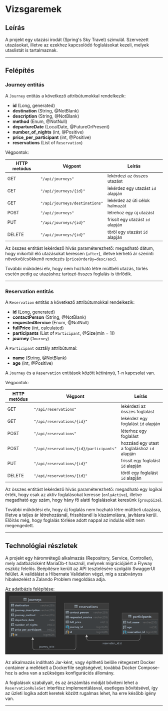 # Vizsgaremek

## Leírás

A projekt egy utazási irodát (Spring's Sky Travel) szimulál. Szervezett utazásokat, illetve az ezekhez kapcsolódó
foglalásokat kezeli, melyek utaslistát is tartalmaznak.

---

## Felépítés

### Journey entitás

A `Journey` entitás a következő attribútumokkal rendelkezik:

* __id__ (Long, generated)
* __destination__ (String, @NotBlank)
* __description__ (String, @NotBlank)
* __method__ (Enum, @NotNull)
* __departureDate__ (LocalDate, @FutureOrPresent)
* __number_of_nights__ (int, @Positive)
* __price_per_participant__ (int, @Positive)
* __reservations__ (List of `Reservation`)

Végpontok:

| HTTP metódus | Végpont                          | Leírás                                |
| ------------ | -------------------------------- | ------------------------------------- |
| GET          | `"/api/journeys"`                | lekérdezi az összes utazást           |
| GET          | `"/api/journeys/{id}"`           | lekérdez egy utazást `id` alapján     |
| GET          | `"/api/journeys/destinations"`   | lekérdez az úti célok halmazát        |
| POST         | `"/api/journeys"`                | létrehoz egy új utazást               |
| PUT          | `"/api/journeys/{id}"`           | frissít egy utazást `id` alapján      |
| DELETE       | `"/api/journeys/{id}"`           | töröl egy utazást `id` alapján        |

Az összes entitást lekérdező hívás paraméterezhető: megadható dátum, hogy mikortól élő utazásokat keressen (`after`), illetve
kérhető ár szerinti növekvő/csökkenő rendezés (`priceOrderBy=desc/asc`).

További működési elv, hogy nem hozható létre múltbéli utazás, törlés esetén pedig az utazáshoz tartozó összes foglalás is törlődik.

---

### Reservation entitás

A `Reservation` entitás a következő attribútumokkal rendelkezik:

* __id__ (Long, generated)
* __contactPerson__ (String, @NotBlank)
* __requestedService__ (Enum, @NotNull)
* __fullPrice__ (int, calculated)
* __participants__ (List of `Participant`, @Size(min = 1))
* __journey__ (`Journey`)

A `Participant` osztály attribútumai:

* __name__ (String, @NotBlank)
* __age__ (int, @Positive)

A `Journey` és a `Reservation` entitások között kétirányú, 1-n kapcsolat van.

Végpontok:

| HTTP metódus | Végpont                                 | Leírás                                        |
| ------------ | --------------------------------------- | --------------------------------------------- |
| GET          | `"/api/reservations"`                   | lekérdezi az összes foglalást                 |
| GET          | `"/api/reservations/{id}"`              | lekérdez egy foglalást `id` alapján           |
| POST         | `"/api/reservations"`                   | léterhoz egy foglalást                        |
| POST         | `"/api/reservations/{id}/participants"` | hozzáad egy utast a foglaláshoz `id` alapján  |
| PUT          | `"/api/reservations/{id}"`              | frissít egy foglalást `id` alapján            |
| DELETE       | `"/api/reservations/{id}"`              | töröl egy foglalást `id` alapján              |

Az összes entitást lekérdező hívás paraméterezhető: megadható egy logikai érték, hogy csak az aktív foglalásokat keresse (`onlyActive`), illetve megadható egy szám, hogy hány fő alatti foglalásokat keresünk (`groupSize`).

További működési elv, hogy új foglalás nem hozható létre múltbeli utazásra, illetve a teljes ár létrehozásnál, frissítésnél is kiszámolásra, javításra kerül. Előírás még, hogy foglalás törlése adott nappal az indulás előtt nem megengedett.

---

## Technológiai részletek

A projekt egy háromrétegű alkalmazás (Repository, Service, Controller), mely adatbázisként MariaDb-t használ, melynek migrációjáért a Flyway eszköz felelős. Beépítésre került az API tesztelésére szolgáló SwaggerUI felület. A validálást a Hibernate Validation végzi, míg a szabványos hibakezelést a Zalando Problem megoldása adja.

Az adatbázis felépítése:
![diagram](db.png)


Az alkalmazás indítható Jar-ként, vagy építhető belőle rétegezett Docker container a mellékelt a Dockerfile segítségével, továbbá Docker Compose-hoz is adva van a szükséges konfigurációs állomány.

A foglalások szabályait, és az árszámítás módját bővíteni lehet a `ReservationRuleSet` interfész implementálásval, esetleges bővítésével, így az üzleti logika adott keretek között rugalmas lehet, ha erre később igény van.

---
